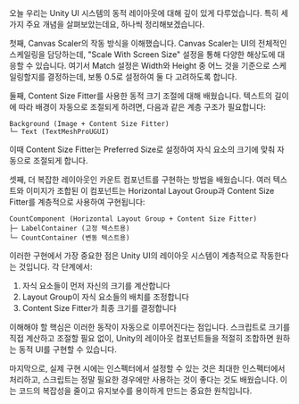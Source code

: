오늘 우리는 Unity UI 시스템의 동적 레이아웃에 대해 깊이 있게 다루었습니다. 특히 세 가지 주요 개념을 살펴보았는데요, 하나씩 정리해보겠습니다.

첫째, Canvas Scaler의 작동 방식을 이해했습니다. Canvas Scaler는 UI의 전체적인 스케일링을 담당하는데, "Scale With Screen Size" 설정을 통해 다양한 해상도에 대응할 수 있습니다. 여기서 Match 설정은 Width와 Height 중 어느 것을 기준으로 스케일링할지를 결정하는데, 보통 0.5로 설정하여 둘 다 고려하도록 합니다.

둘째, Content Size Fitter를 사용한 동적 크기 조절에 대해 배웠습니다. 텍스트의 길이에 따라 배경이 자동으로 조절되게 하려면, 다음과 같은 계층 구조가 필요합니다:
```
Background (Image + Content Size Fitter)
└─ Text (TextMeshProUGUI)
```
이때 Content Size Fitter는 Preferred Size로 설정하여 자식 요소의 크기에 맞춰 자동으로 조절되게 합니다.

셋째, 더 복잡한 레이아웃인 카운트 컴포넌트를 구현하는 방법을 배웠습니다. 여러 텍스트와 이미지가 조합된 이 컴포넌트는 Horizontal Layout Group과 Content Size Fitter를 계층적으로 사용하여 구현됩니다:
```
CountComponent (Horizontal Layout Group + Content Size Fitter)
├─ LabelContainer (고정 텍스트용)
└─ CountContainer (변동 텍스트용)
```

이러한 구현에서 가장 중요한 점은 Unity UI의 레이아웃 시스템이 계층적으로 작동한다는 것입니다. 각 단계에서:
1. 자식 요소들이 먼저 자신의 크기를 계산합니다
2. Layout Group이 자식 요소들의 배치를 조정합니다
3. Content Size Fitter가 최종 크기를 결정합니다

이해해야 할 핵심은 이러한 동작이 자동으로 이루어진다는 점입니다. 스크립트로 크기를 직접 계산하고 조절할 필요 없이, Unity의 레이아웃 컴포넌트들을 적절히 조합하면 원하는 동적 UI를 구현할 수 있습니다.

마지막으로, 실제 구현 시에는 인스펙터에서 설정할 수 있는 것은 최대한 인스펙터에서 처리하고, 스크립트는 정말 필요한 경우에만 사용하는 것이 좋다는 것도 배웠습니다. 이는 코드의 복잡성을 줄이고 유지보수를 용이하게 만드는 중요한 원칙입니다.